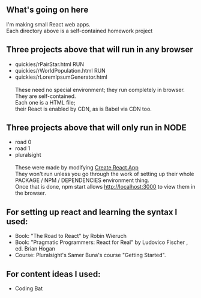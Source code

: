 ## What's going on here
I'm making small React web apps.<br>Each directory above is a self-contained homework project
## Three projects above that will run in any browser
* quickies/rPairStar.html RUN
* quickies/rWorldPopulation.html RUN
* quickies/rLoremIpsumGenerator.html<br><br>
These need no special environment; they run completely in browser.<br>
They are self-contained.<br>
Each one is a HTML file;<br>
their React is enabled by CDN, as is Babel via CDN too.  <br>

## Three projects above that will only run in NODE
* road 0
* road 1
* pluralsight<br><br>
These were made by modifying [Create React App](https://github.com/facebook/create-react-app)<br>
They won't run unless you go through the work of setting up their whole PACKAGE / NPM / DEPENDENCIES environment thing.<br>
Once that is done, npm start allows [http://localhost:3000](http://localhost:3000) to view them in the browser.<br>

## For setting up react and learning the syntax I used:

* Book: "The Road to React" by Robin Wieruch
* Book: "Pragmatic Programmers: React for Real" by Ludovico Fischer , ed. Brian Hogan
* Course: Pluralsight's Samer Buna's course "Getting Started".
## For content ideas I used:
* Coding Bat 
